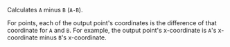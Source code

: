 Calculates `A` minus `B` (`A-B`).

For points, each of the output point's coordinates is the difference of that coordinate for `A` and `B`. For example, the output point's x-coordinate is `A`'s x-coordinate minus `B`'s x-coordinate. 
